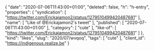 {
  "date": "2020-07-06T11:43:00+01:00",
  "deleted": false,
  "h": "h-entry",
  "properties": {
    "syndication": [
      "https://twitter.com/Erickajamon2/status/1279510499420487681"
    ],
    "name": [
      "Like of @Erickajamon2's tweet"
    ],
    "published": [
      "2020-07-06T11:43:00+01:00"
    ],
    "category": [
      "cute"
    ],
    "like-of": [
      "https://twitter.com/Erickajamon2/status/1279510499420487681"
    ]
  },
  "kind": "likes",
  "slug": "2020/07/wvqoq",
  "tags": [
    "cute"
  ],
  "client_id": "https://indigenous.realize.be"
}
